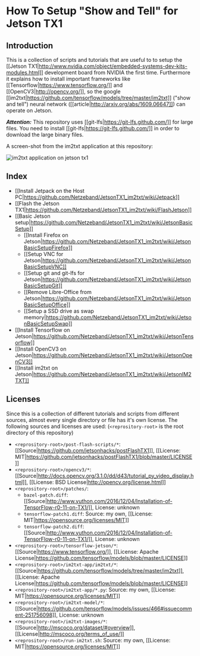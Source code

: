 # How To Setup "Show and Tell" for Jetson TX1

## Introduction

This is a collection of scripts and tutorials that are useful to to setup the [[Jetson TX1|http://www.nvidia.com/object/embedded-systems-dev-kits-modules.html]] development board from NVIDIA the first time. Furthermore it explains how to install important frameworks like [[Tensorflow|https://www.tensorflow.org/]] and [[OpenCV3|http://opencv.org/]], so the google [[im2txt|https://github.com/tensorflow/models/tree/master/im2txt]] ("show and tell") neural network ([[article|http://arxiv.org/abs/1609.06647]]) can operate on Jetson.

***Attention:*** This repository uses [[git-lfs|https://git-lfs.github.com/]] for large files. You need to install [[git-lfs|https://git-lfs.github.com/]] in order to download the large binary files.

A screen-shot from the im2txt application at this repository:

![im2txt application on jetson tx1](https://raw.githubusercontent.com/wiki/Netzeband/JetsonTX1_im2txt/Images/01_jetson_im2txt.png) 

## Index

* [[Install Jetpack on the Host PC|https://github.com/Netzeband/JetsonTX1_im2txt/wiki/Jetpack]]
* [[Flash the Jetson TX1|https://github.com/Netzeband/JetsonTX1_im2txt/wiki/FlashJetson]]
* [[Basic Jetson setup|https://github.com/Netzeband/JetsonTX1_im2txt/wiki/JetsonBasicSetup]]
    * [[Install Firefox on Jetson|https://github.com/Netzeband/JetsonTX1_im2txt/wiki/JetsonBasicSetupFirefox]]
    * [[Setup VNC for Jetson|https://github.com/Netzeband/JetsonTX1_im2txt/wiki/JetsonBasicSetupVNC]]
    * [[Setup git and git-lfs for Jetson|https://github.com/Netzeband/JetsonTX1_im2txt/wiki/JetsonBasicSetupGit]]
    * [[Remove Libre-Office from Jetson|https://github.com/Netzeband/JetsonTX1_im2txt/wiki/JetsonBasicSetupOffice]]
    * [[Setup a SSD drive as swap memory|https://github.com/Netzeband/JetsonTX1_im2txt/wiki/JetsonBasicSetupSwap]]
* [[Install Tensorflow on Jetson|https://github.com/Netzeband/JetsonTX1_im2txt/wiki/JetsonTensorflow]]
* [[Install OpenCV3 on Jetson|https://github.com/Netzeband/JetsonTX1_im2txt/wiki/JetsonOpenCV3]]
* [[Install im2txt on Jetson|https://github.com/Netzeband/JetsonTX1_im2txt/wiki/JetsonIM2TXT]]

## Licenses

Since this is a collection of different tutorials and scripts from different sources, almost every single directory or file has it's own license. The following sources and licenses are used:
(`<reprository-root>` is the root directory of this repository)

* `<reprository-root>/post-flash-scripts/*`: [[Source|https://github.com/jetsonhacks/postFlashTX1]], [[License: MIT|https://github.com/jetsonhacks/postFlashTX1/blob/master/LICENSE]]
* `<reprository-root>/opencv3/*`: [[Source|http://docs.opencv.org/3.1.0/dd/d43/tutorial_py_video_display.html]], [[License: BSD License|http://opencv.org/license.html]]
* `<reprository-root>/patches/`:
    * `bazel-patch.diff`: [[Source|http://www.yuthon.com/2016/12/04/Installation-of-TensorFlow-r0-11-on-TX1/]], License: unknown
    * `tensorflow-patch1.diff`: Source: my own, [[License: MIT|https://opensource.org/licenses/MIT]]
    * `tensorflow-patch2.diff`: [[Source|http://www.yuthon.com/2016/12/04/Installation-of-TensorFlow-r0-11-on-TX1/]], License: unknown
* `<reprository-root>/tensorflow-jetson/*`: [[Source|https://www.tensorflow.org/]], [[License: Apache License|https://github.com/tensorflow/models/blob/master/LICENSE]]
* `<reprository-root>/im2txt-app/im2txt/*`: [[Source|https://github.com/tensorflow/models/tree/master/im2txt]], [[License: Apache License|https://github.com/tensorflow/models/blob/master/LICENSE]]
* `<reprository-root>/im2txt-app/*.py`: Source: my own, [[License: MIT|https://opensource.org/licenses/MIT]]
* `<reprository-root>/im2txt-model/*`: [[Source|https://github.com/tensorflow/models/issues/466#issuecomment-251756098]], License: unknown
* `<reprository-root>/im2txt-images/*`: [[Source|http://mscoco.org/dataset/#overview]], [[License|http://mscoco.org/terms_of_use/]]
* `<reprository-root>/run-im2txt.sh`: Source: my own, [[License: MIT|https://opensource.org/licenses/MIT]]
